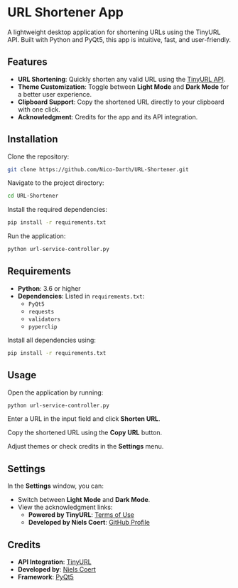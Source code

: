 
# URL Shortener App

A lightweight desktop application for shortening URLs using the TinyURL API. Built with Python and PyQt5, this app is intuitive, fast, and user-friendly.

## Features

- **URL Shortening**: Quickly shorten any valid URL using the [TinyURL API](https://tinyurl.com/app/terms).
- **Theme Customization**: Toggle between **Light Mode** and **Dark Mode** for a better user experience.
- **Clipboard Support**: Copy the shortened URL directly to your clipboard with one click.
- **Acknowledgment**: Credits for the app and its API integration.

## Installation

Clone the repository:
```bash
git clone https://github.com/Nico-Darth/URL-Shortener.git
```

Navigate to the project directory:
```bash
cd URL-Shortener
```

Install the required dependencies:
```bash
pip install -r requirements.txt
```

Run the application:
```bash
python url-service-controller.py
```

## Requirements

- **Python**: 3.6 or higher
- **Dependencies**: Listed in `requirements.txt`:
  - `PyQt5`
  - `requests`
  - `validators`
  - `pyperclip`

Install all dependencies using:
```bash
pip install -r requirements.txt
```

## Usage

Open the application by running:
```bash
python url-service-controller.py
```

Enter a URL in the input field and click **Shorten URL**.

Copy the shortened URL using the **Copy URL** button.

Adjust themes or check credits in the **Settings** menu.

## Settings

In the **Settings** window, you can:
- Switch between **Light Mode** and **Dark Mode**.
- View the acknowledgment links:
  - **Powered by TinyURL**: [Terms of Use](https://tinyurl.com/app/terms)
  - **Developed by Niels Coert**: [GitHub Profile](https://github.com/Nico-Darth)

## Credits

- **API Integration**: [TinyURL](https://tinyurl.com)
- **Developed by**: [Niels Coert](https://github.com/Nico-Darth)
- **Framework**: [PyQt5](https://riverbankcomputing.com/software/pyqt/intro)
